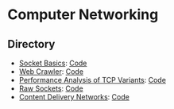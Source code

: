 # Computer Networking

## Directory

* [Socket Basics](https://github.com/kz4/ComputerNetworking/blob/master/1SocketBasics/Project%201%20Simple%20Client.pdf):  [Code](https://github.com/kz4/ComputerNetworking/tree/master/1SocketBasics)
* [Web Crawler](https://github.com/kz4/ComputerNetworking/blob/master/2WebCrawler/Project%202%20Web%20Crawler.pdf): [Code](https://github.com/kz4/ComputerNetworking/tree/master/2WebCrawler)
* [Performance Analysis of TCP Variants](https://github.com/kz4/ComputerNetworking/blob/master/3Performance%20Analysis%20of%20TCP%20Variants/Project%203_%20CS%205700%20Fundamentals%20of%20Computer%20Networking_%20David%20Choffnes%2C%20Ph.pdf): [Code](https://github.com/kz4/ComputerNetworking/tree/master/3Performance%20Analysis%20of%20TCP%20Variants)
* [Raw Sockets](https://github.com/kz4/ComputerNetworking/blob/master/4RawSockets/Project%204_%20CS%205700%20Fundamentals%20of%20Computer%20Networking_%20David%20Choffnes%2C%20Ph.pdf): [Code](https://github.com/kz4/ComputerNetworking/tree/master/4RawSockets)
* [Content Delivery Networks](https://github.com/kz4/ComputerNetworking/blob/master/5ContentDeliveryNetwork/Project%205%20Condent%20Delivery%20Networks.pdf): [Code](https://github.com/kz4/ComputerNetworking/tree/master/5ContentDeliveryNetwork)
